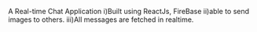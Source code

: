 A Real-time Chat Application
i)Built using ReactJs, FireBase
ii)able to send images to others.
iii)All messages are fetched in realtime.
